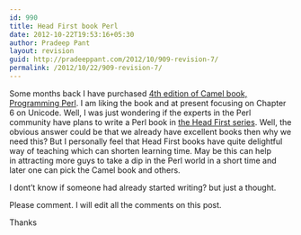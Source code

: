 ```yaml
---
id: 990
title: Head First book Perl
date: 2012-10-22T19:53:16+05:30
author: Pradeep Pant
layout: revision
guid: http://pradeeppant.com/2012/10/909-revision-7/
permalink: /2012/10/22/909-revision-7/
---
```

Some months back I have purchased [4th edition of Camel book, Programming Perl](http://shop.oreilly.com/product/9780596004927.do). I am liking the book and at present focusing on Chapter 6 on Unicode. Well, I was just wondering if the experts in the Perl community have plans to write a Perl book in [the Head First series](http://headfirstlabs.com/). Well, the obvious answer could be that we already have excellent books then why we need this? But I personally feel that Head First books have quite delightful way of teaching which can shorten learning time. May be this can help in attracting more guys to take a dip in the Perl world in a short time and later one can pick the Camel book and others.

I dont&#8217;t know if someone had already started writing? but just a thought.

Please comment. I will edit all the comments on this post.

Thanks